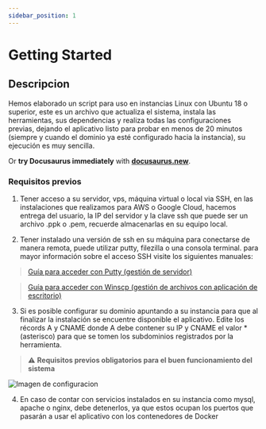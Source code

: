 ```yaml
---
sidebar_position: 1
---
```


# Getting Started

## Descripcion

Hemos elaborado un script para uso en instancias Linux con Ubuntu 18 o superior, este es un archivo que actualiza el sistema, instala las herramientas, sus dependencias y realiza todas las configuraciones previas, dejando el aplicativo listo para probar en menos de 20 minutos (siempre y cuando el dominio ya esté configurado hacia la instancia), su ejecución es muy sencilla.


Or **try Docusaurus immediately** with **[docusaurus.new](https://docusaurus.new)**.

### Requisitos previos

1.  Tener acceso a su servidor, vps, máquina virtual o local via SSH, en las instalaciones que realizamos para AWS o Google Cloud, hacemos entrega del usuario, la IP del servidor y la clave ssh que puede ser un archivo .ppk o .pem, recuerde almacenarlas en su equipo local.
    
2.  Tener instalado una versión de ssh en su máquina para conectarse de manera remota, puede utilizar putty, filezilla o una consola terminal. para mayor información sobre el acceso SSH visite los siguientes manuales:
    

>[Guía para acceder con Putty (gestión de servidor)](https://docs.google.com/document/d/1PmQejvNd_dkXVm8DPUYlQTag0wvES46tMpxX3MPhkNY/edit#)

>[Guía para acceder con Winscp (gestión de archivos con aplicación de escritorio)](https://docs.google.com/document/d/1Xpri2102N4b5C-dG-FVPXW5ZWjEz5S4iDjpvl7Zwq2E/edit#)

3.  Si es posible configurar su dominio apuntando a su instancia para que al finalizar la instalación se encuentre disponible el aplicativo. Edite los récords A y CNAME donde A debe contener su IP y CNAME el valor * (asterisco) para que se tomen los subdominios registrados por la herramienta.

> :warning: **Requisitos previos obligatorios para el buen funcionamiento del sistema**

![Imagen de configuracion](https://lh7-us.googleusercontent.com/ARgPelvASqFD0syjMYc5ckjcq6F7SraMbng8ellNFQY_a1eu6qunHIZSnu1pUwBvwNNEHSeantbMNmTzkJUfBH4nF-23XiBvr5x9pWxeRGZKWGZ7ChQ-bbqUssKPxufv4iup3bP6SdMrO8jPknWjGQ)

4.  En caso de contar con servicios instalados en su instancia como mysql, apache o nginx, debe detenerlos, ya que estos ocupan los puertos que pasarán a usar el aplicativo con los contenedores de Docker
